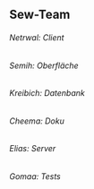 ## Sew-Team 
###### Netrwal: Client
###### Semih: Oberfläche
###### Kreibich: Datenbank
###### Cheema: Doku
###### Elias: Server
###### Gomaa: Tests
